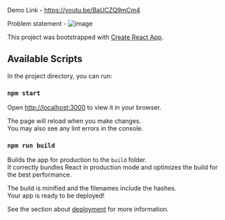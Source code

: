 Demo Link - https://youtu.be/BaUCZQ9mCm4

Problem statement - 
![image](https://github.com/ssuyash3000/Calculator-React-Web-App/assets/60548103/bd8051e1-fea3-461a-b91f-9025e7a92209)


This project was bootstrapped with [Create React App](https://github.com/facebook/create-react-app).

## Available Scripts

In the project directory, you can run:

### `npm start`
Open [http://localhost:3000](http://localhost:3000) to view it in your browser.

The page will reload when you make changes.\
You may also see any lint errors in the console.

### `npm run build`

Builds the app for production to the `build` folder.\
It correctly bundles React in production mode and optimizes the build for the best performance.

The build is minified and the filenames include the hashes.\
Your app is ready to be deployed!

See the section about [deployment](https://facebook.github.io/create-react-app/docs/deployment) for more information.


